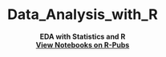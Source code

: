 <h1 align="center">Data_Analysis_with_R</h1>
<p align="center">
  <b>EDA with Statistics and R</b><br>
  <a href="https://rpubs.com/LKrukrubo"><b>View Notebooks on R-Pubs</b></a>
</p>
